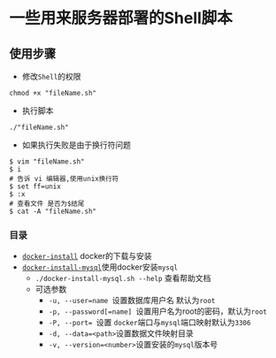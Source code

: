 # 一些用来服务器部署的Shell脚本
## 使用步骤
-   修改`Shell`的权限

```shell
chmod +x "fileName.sh"
```

-   执行脚本

```shell
./"fileName.sh"
```

- 如果执行失败是由于换行符问题

```shell
$ vim "fileName.sh"
$ i
# 告诉 vi 编辑器,使用unix换行符
$ set ff=unix
$ :x
# 查看文件 是否为$结尾
$ cat -A "fileName.sh"
```

### 目录

-   [`docker-install`](shell/docker-install.sh) docker的下载与安装
-   [`docker-install-mysql`](shell/docker-install-mysql.sh)使用docker安装`mysql`
    -   `./docker-install-mysql.sh --help` 查看帮助文档
    -   可选参数
        -   `-u, --user=name `设置数据库用户名 默认为`root`
        -   `-p, --password[=name] `设置用户名为root的密码，默认为`root`
        -   `-P, --port= `设置 `docker`端口与`mysql`端口映射默认为`3306`
        -   `-d, --data=<path>`设置数据文件映射目录
        -   `-v, --version=<number>`设置安装的`mysql`版本号
